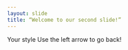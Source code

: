 ```yaml
---
layout: slide
title: “Welcome to our second slide!”
---
```

Your style
Use the left arrow to go back!
